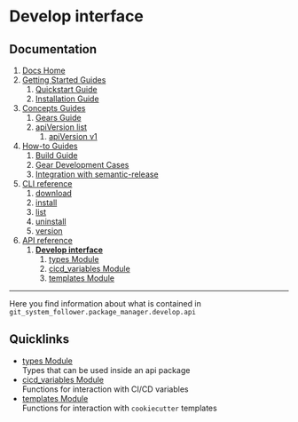 # Develop interface
## Documentation
1. [Docs Home](../docs_home.md)
2. [Getting Started Guides](../getting_started.md) 
   1. [Quickstart Guide](../getting_started/quickstart.md)
   2. [Installation Guide](../getting_started/installation.md)
3. [Concepts Guides](../concepts.md)  
   1. [Gears Guide](../concepts/gears.md)
   2. [apiVersion list](../concepts/api_version_list.md)
      1. [apiVersion v1](../concepts/api_version_list/v1.md) 
4. [How-to Guides](../how_to.md)  
   1. [Build Guide](../how_to/build.md)
   2. [Gear Development Cases](../how_to/gear_development_cases.md)
   3. [Integration with semantic-release](../how_to/integration_with_semantic_release.md)
5. [CLI reference](../cli_reference.md)
   1. [download](../cli_reference/download.md)
   2. [install](../cli_reference/install.md) 
   3. [list](../cli_reference/list.md)
   4. [uninstall](../cli_reference/uninstall.md)
   5. [version](../cli_reference/version.md)
6. [API reference](../api_reference.md)  
   1. **[Develop interface](develop_interface.md)**  
      1. [types Module](develop_interface/types.md)
      2. [cicd_variables Module](develop_interface/cicd_variables.md)
      3. [templates Module](develop_interface/templates.md)

---

Here you find information about what is contained in `git_system_follower.package_manager.develop.api`

## Quicklinks
* [types Module](develop_interface/types.md)  
Types that can be used inside an api package
* [cicd_variables Module](develop_interface/cicd_variables.md)  
Functions for interaction with CI/CD variables
* [templates Module](develop_interface/templates.md)  
Functions for interaction with `cookiecutter` templates